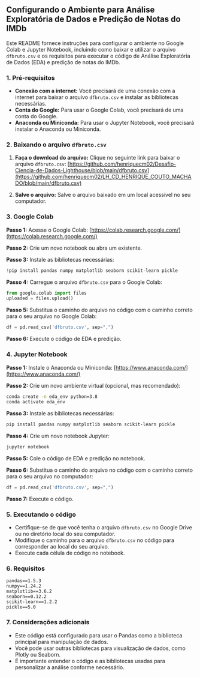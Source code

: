 ## Configurando o Ambiente para Análise Exploratória de Dados e Predição de Notas do IMDb

Este README fornece instruções para configurar o ambiente no Google Colab e Jupyter Notebook, incluindo como baixar e utilizar o arquivo `dfbruto.csv` e os requisitos para executar o código de Análise Exploratória de Dados (EDA) e predição de notas do IMDb.

### 1. Pré-requisitos

* **Conexão com a internet:** Você precisará de uma conexão com a internet para baixar o arquivo `dfbruto.csv` e instalar as bibliotecas necessárias.
* **Conta do Google:** Para usar o Google Colab, você precisará de uma conta do Google.
* **Anaconda ou Miniconda:** Para usar o Jupyter Notebook, você precisará instalar o Anaconda ou Miniconda.

### 2. Baixando o arquivo `dfbruto.csv`

1. **Faça o download do arquivo:** Clique no seguinte link para baixar o arquivo `dfbruto.csv`: [https://github.com/henriquecm02/Desafio-Ciencia-de-Dados-Lighthouse/blob/main/dfbruto.csv](https://github.com/henriquecm02/LH_CD_HENRIQUE_COUTO_MACHADO/blob/main/dfbruto.csv)
   
2. **Salve o arquivo:** Salve o arquivo baixado  em um local acessível no seu computador.

### 3. Google Colab

**Passo 1:** Acesse o Google Colab: [https://colab.research.google.com/](https://colab.research.google.com/)

**Passo 2:** Crie um novo notebook ou abra um existente.

**Passo 3:** Instale as bibliotecas necessárias:

```python
!pip install pandas numpy matplotlib seaborn scikit-learn pickle
```

**Passo 4:** Carregue o arquivo `dfbruto.csv` para o Google Colab:

```python
from google.colab import files
uploaded = files.upload()
```

**Passo 5:** Substitua o caminho do arquivo no código com o caminho correto para o seu arquivo no Google Colab:

```python
df = pd.read_csv('dfbruto.csv', sep=",")
```

**Passo 6:** Execute o código de EDA e predição.

### 4. Jupyter Notebook

**Passo 1:** Instale o Anaconda ou Miniconda: [https://www.anaconda.com/](https://www.anaconda.com/)

**Passo 2:** Crie um novo ambiente virtual (opcional, mas recomendado):

```bash
conda create -n eda_env python=3.8
conda activate eda_env
```

**Passo 3:** Instale as bibliotecas necessárias:

```bash
pip install pandas numpy matplotlib seaborn scikit-learn pickle
```

**Passo 4:** Crie um novo notebook Jupyter:

```bash
jupyter notebook
```

**Passo 5:** Cole o código de EDA e predição no notebook.

**Passo 6:** Substitua o caminho do arquivo no código com o caminho correto para o seu arquivo no computador:

```python
df = pd.read_csv('dfbruto.csv', sep=",")
```

**Passo 7:** Execute o código.

### 5. Executando o código

* Certifique-se de que você tenha o arquivo `dfbruto.csv` no Google Drive ou no diretório local do seu computador.
* Modifique o caminho para o arquivo `dfbruto.csv` no código para corresponder ao local do seu arquivo.
* Execute cada célula de código no notebook.

### 6. Requisitos

```
pandas==1.5.3
numpy==1.24.2
matplotlib==3.6.2
seaborn==0.12.2
scikit-learn==1.2.2
pickle==5.0
```

### 7. Considerações adicionais

* Este código está configurado para usar o Pandas como a biblioteca principal para manipulação de dados.
* Você pode usar outras bibliotecas para visualização de dados, como Plotly ou Seaborn.
* É importante entender o código e as bibliotecas usadas para personalizar a análise conforme necessário.
